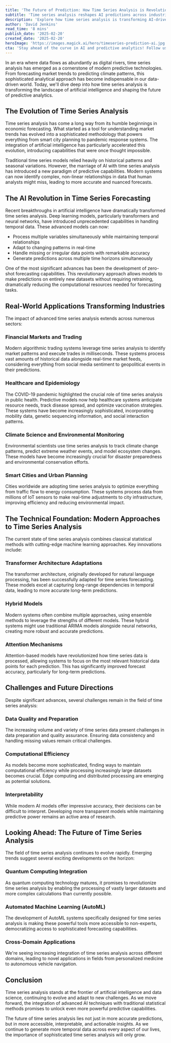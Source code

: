 ```yaml
---
title: 'The Future of Prediction: How Time Series Analysis is Revolutionizing AI-Driven Forecasting'
subtitle: 'Time series analysis reshapes AI predictions across industries'
description: 'Explore how time series analysis is transforming AI-driven predictions across various sectors. From enhancing financial market strategies to aiding healthcare systems, time series is now pivotal in nature and technological paradigms of 2025.'
author: 'David Jenkins'
read_time: '8 mins'
publish_date: '2025-02-20'
created_date: '2025-02-20'
heroImage: 'https://images.magick.ai/hero/timeseries-prediction-ai.jpg'
cta: 'Stay ahead of the curve in AI and predictive analytics! Follow us on LinkedIn for daily insights into the latest developments in time series analysis and artificial intelligence.'
---
```


In an era where data flows as abundantly as digital rivers, time series analysis has emerged as a cornerstone of modern predictive technologies. From forecasting market trends to predicting climate patterns, this sophisticated analytical approach has become indispensable in our data-driven world. Today, we'll dive deep into how time series analysis is transforming the landscape of artificial intelligence and shaping the future of predictive analytics.

## The Evolution of Time Series Analysis

Time series analysis has come a long way from its humble beginnings in economic forecasting. What started as a tool for understanding market trends has evolved into a sophisticated methodology that powers everything from smart city planning to pandemic response systems. The integration of artificial intelligence has particularly accelerated this evolution, introducing capabilities that were once thought impossible.

Traditional time series models relied heavily on historical patterns and seasonal variations. However, the marriage of AI with time series analysis has introduced a new paradigm of predictive capabilities. Modern systems can now identify complex, non-linear relationships in data that human analysts might miss, leading to more accurate and nuanced forecasts.

## The AI Revolution in Time Series Forecasting

Recent breakthroughs in artificial intelligence have dramatically transformed time series analysis. Deep learning models, particularly transformers and neural networks, have introduced unprecedented capabilities in handling temporal data. These advanced models can now:

- Process multiple variables simultaneously while maintaining temporal relationships
- Adapt to changing patterns in real-time
- Handle missing or irregular data points with remarkable accuracy
- Generate predictions across multiple time horizons simultaneously

One of the most significant advances has been the development of zero-shot forecasting capabilities. This revolutionary approach allows models to make predictions on entirely new datasets without requiring retraining, dramatically reducing the computational resources needed for forecasting tasks.

## Real-World Applications Transforming Industries

The impact of advanced time series analysis extends across numerous sectors:

### Financial Markets and Trading

Modern algorithmic trading systems leverage time series analysis to identify market patterns and execute trades in milliseconds. These systems process vast amounts of historical data alongside real-time market feeds, considering everything from social media sentiment to geopolitical events in their predictions.

### Healthcare and Epidemiology

The COVID-19 pandemic highlighted the crucial role of time series analysis in public health. Predictive models now help healthcare systems anticipate resource needs, track disease spread, and optimize vaccination strategies. These systems have become increasingly sophisticated, incorporating mobility data, genetic sequencing information, and social interaction patterns.

### Climate Science and Environmental Monitoring

Environmental scientists use time series analysis to track climate change patterns, predict extreme weather events, and model ecosystem changes. These models have become increasingly crucial for disaster preparedness and environmental conservation efforts.

### Smart Cities and Urban Planning

Cities worldwide are adopting time series analysis to optimize everything from traffic flow to energy consumption. These systems process data from millions of IoT sensors to make real-time adjustments to city infrastructure, improving efficiency and reducing environmental impact.

## The Technical Foundation: Modern Approaches to Time Series Analysis

The current state of time series analysis combines classical statistical methods with cutting-edge machine learning approaches. Key innovations include:

### Transformer Architecture Adaptations

The transformer architecture, originally developed for natural language processing, has been successfully adapted for time series forecasting. These models excel at capturing long-range dependencies in temporal data, leading to more accurate long-term predictions.

### Hybrid Models

Modern systems often combine multiple approaches, using ensemble methods to leverage the strengths of different models. These hybrid systems might use traditional ARIMA models alongside neural networks, creating more robust and accurate predictions.

### Attention Mechanisms

Attention-based models have revolutionized how time series data is processed, allowing systems to focus on the most relevant historical data points for each prediction. This has significantly improved forecast accuracy, particularly for long-term predictions.

## Challenges and Future Directions

Despite significant advances, several challenges remain in the field of time series analysis:

### Data Quality and Preparation

The increasing volume and variety of time series data present challenges in data preparation and quality assurance. Ensuring data consistency and handling missing values remain critical challenges.

### Computational Efficiency

As models become more sophisticated, finding ways to maintain computational efficiency while processing increasingly large datasets becomes crucial. Edge computing and distributed processing are emerging as potential solutions.

### Interpretability

While modern AI models offer impressive accuracy, their decisions can be difficult to interpret. Developing more transparent models while maintaining predictive power remains an active area of research.

## Looking Ahead: The Future of Time Series Analysis

The field of time series analysis continues to evolve rapidly. Emerging trends suggest several exciting developments on the horizon:

### Quantum Computing Integration

As quantum computing technology matures, it promises to revolutionize time series analysis by enabling the processing of vastly larger datasets and more complex calculations than currently possible.

### Automated Machine Learning (AutoML)

The development of AutoML systems specifically designed for time series analysis is making these powerful tools more accessible to non-experts, democratizing access to sophisticated forecasting capabilities.

### Cross-Domain Applications

We're seeing increasing integration of time series analysis across different domains, leading to novel applications in fields from personalized medicine to autonomous vehicle navigation.

## Conclusion

Time series analysis stands at the frontier of artificial intelligence and data science, continuing to evolve and adapt to new challenges. As we move forward, the integration of advanced AI techniques with traditional statistical methods promises to unlock even more powerful predictive capabilities.

The future of time series analysis lies not just in more accurate predictions, but in more accessible, interpretable, and actionable insights. As we continue to generate more temporal data across every aspect of our lives, the importance of sophisticated time series analysis will only grow.